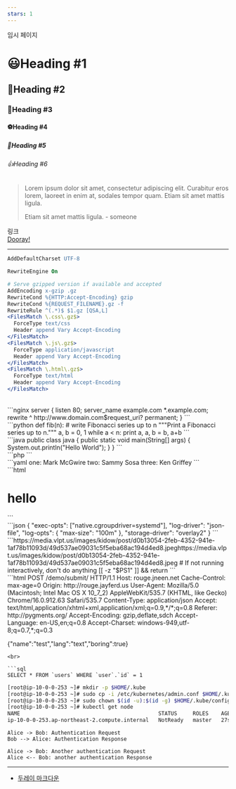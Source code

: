 ```yaml
---
stars: 1
---
```


임시 페이지
# 😃Heading #1
## 🐶Heading #2
### 🍎Heading #3
#### ⚽️Heading #4
##### 🚗Heading #5
###### 👍Heading #6

> Lorem ipsum dolor sit amet, consectetur adipiscing elit.
Curabitur eros lorem, laoreet in enim at, sodales tempor quam. Etiam sit amet mattis ligula.
>
> Etiam sit amet mattis ligula.  - someone

링크<br>
[Dooray!](https://dooray.com/)

---
```apache
AddDefaultCharset UTF-8

RewriteEngine On

# Serve gzipped version if available and accepted
AddEncoding x-gzip .gz
RewriteCond %{HTTP:Accept-Encoding} gzip
RewriteCond %{REQUEST_FILENAME}.gz -f
RewriteRule ^(.*)$ $1.gz [QSA,L]
<FilesMatch \.css\.gz$>
  ForceType text/css
  Header append Vary Accept-Encoding
</FilesMatch>
<FilesMatch \.js\.gz$>
  ForceType application/javascript
  Header append Vary Accept-Encoding
</FilesMatch>
<FilesMatch \.html\.gz$>
  ForceType text/html
  Header append Vary Accept-Encoding
</FilesMatch>
```
<br>
```nginx
server {
  listen          80;
  server_name     example.com *.example.com;
  rewrite ^       http://www.domain.com$request_uri? permanent;
}
```
<br>
```python
def fib(n):    # write Fibonacci series up to n
    """Print a Fibonacci series up to n."""
    a, b = 0, 1
    while a < n:
        print a,
        a, b = b, a+b
```
<br>
```java
public class java {
    public static void main(String[] args) {
        System.out.println("Hello World");
    }
}
```
<br>
```php
<?php
  print("Hello {$world}");
?>
```
<br>
```yaml
one: Mark McGwire
two: Sammy Sosa
three: Ken Griffey
```
<br>
```html
<html>
<head>
</head>
<body>
<h1>hello</h1>
</body>
</html>
```
<br>
```json
{
  "exec-opts": ["native.cgroupdriver=systemd"],
  "log-driver": "json-file",
  "log-opts": {
    "max-size": "100m"
  },
  "storage-driver": "overlay2"
}
```
<br>
```https://media.vlpt.us/images/kidow/post/d0b13054-2feb-4352-941e-1af78b11093d/49d537ae09031c5f5eba68ac194d4ed8.jpeghttps://media.vlpt.us/images/kidow/post/d0b13054-2feb-4352-941e-1af78b11093d/49d537ae09031c5f5eba68ac194d4ed8.jpeg
# If not running interactively, don't do anything
[[ -z "$PS1" ]] && return
```
<br>
```html
POST /demo/submit/ HTTP/1.1
Host: rouge.jneen.net
Cache-Control: max-age=0
Origin: http://rouge.jayferd.us
User-Agent: Mozilla/5.0 (Macintosh; Intel Mac OS X 10_7_2)
    AppleWebKit/535.7 (KHTML, like Gecko) Chrome/16.0.912.63 Safari/535.7
Content-Type: application/json
Accept: text/html,application/xhtml+xml,application/xml;q=0.9,*/*;q=0.8
Referer: http://pygments.org/
Accept-Encoding: gzip,deflate,sdch
Accept-Language: en-US,en;q=0.8
Accept-Charset: windows-949,utf-8;q=0.7,*;q=0.3

{"name":"test","lang":"text","boring":true}
```
<br>

```sql
SELECT * FROM `users` WHERE `user`.`id` = 1
```
```bash
[root@ip-10-0-0-253 ~]# mkdir -p $HOME/.kube
[root@ip-10-0-0-253 ~]# sudo cp -i /etc/kubernetes/admin.conf $HOME/.kube/config
[root@ip-10-0-0-253 ~]# sudo chown $(id -u):$(id -g) $HOME/.kube/config
[root@ip-10-0-0-253 ~]# kubectl get node
NAME                                            STATUS     ROLES    AGE   VERSION
ip-10-0-0-253.ap-northeast-2.compute.internal   NotReady   master   27s   v1.18.6
```

```uml
Alice -> Bob: Authentication Request
Bob --> Alice: Authentication Response

Alice -> Bob: Another authentication Request
Alice <-- Bob: another authentication Response
```


---
* [두레이 마크다운](https://nhnent.dooray.com/htmls/guides/markdown_ko_KR.html)